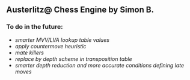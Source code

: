 ## Austerlitz@ Chess Engine by Simon B.

### To do in the future:

- *smarter MVV/LVA lookup table values*
- *apply countermove heuristic*
- *mate killers*
- *replace by depth scheme in transposition table*
- *smarter depth reduction and more accurate conditions defining late moves*

